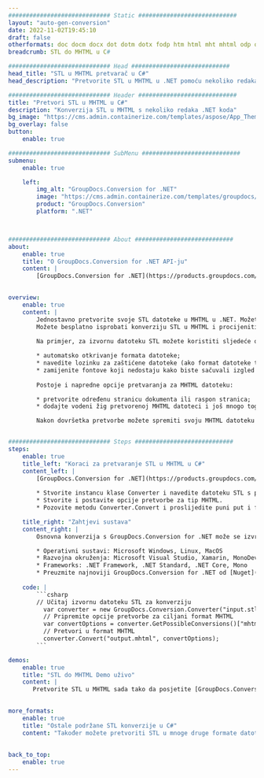 ```yaml
---
############################# Static ############################
layout: "auto-gen-conversion"
date: 2022-11-02T19:45:10
draft: false
otherformats: doc docm docx dot dotm dotx fodp htm html mht mhtml odp odt otp pot potm potx pps ppsm ppsx ppt pptm pptx rtf
breadcrumb: STL do MHTML u C#

############################# Head ############################
head_title: "STL u MHTML pretvarač u C#"
head_description: "Pretvorite STL u MHTML u .NET pomoću nekoliko redaka koda. Koristite GroupDocs Document Conversion API za pretvaranje preko 160 formata datoteka."

############################# Header ############################
title: "Pretvori STL u MHTML u C#"
description: "Konverzija STL u MHTML s nekoliko redaka .NET koda"
bg_image: "https://cms.admin.containerize.com/templates/aspose/App_Themes/V3/images/bg/header1.png"
bg_overlay: false
button:
    enable: true

############################# SubMenu ############################
submenu:
    enable: true

    left:
        img_alt: "GroupDocs.Conversion for .NET"
        image: "https://cms.admin.containerize.com/templates/groupdocs/images/product-logos/90x90-noborder/groupdocs-conversion-net.png"
        product: "GroupDocs.Conversion"
        platform: ".NET"



############################# About ############################
about:
    enable: true
    title: "O GroupDocs.Conversion for .NET API-ju"
    content: |
        [GroupDocs.Conversion for .NET](https://products.groupdocs.com/conversion/net/) može se koristiti za pretvaranje Microsoft Worda, Excela, PowerPointa, PDF-a, Visio i drugih formata. GroupDocs.Conversion je samostalni API koji je prikladan za pozadinske i interne sustave gdje su potrebne visoke performanse. Ne ovisi o softveru poput Microsofta ili Open Officea.
    

overview:
    enable: true
    content: |
        Jednostavno pretvorite svoje STL datoteke u MHTML u .NET. Možete koristiti samo nekoliko C# linija koda na bilo kojoj platformi po vašem izboru kao što su - Windows, Linux, macOS.
        Možete besplatno isprobati konverziju STL u MHTML i procijeniti kvalitetu rezultata konverzije. Uz jednostavne scenarije konverzije datoteka, možete isprobati naprednije opcije za učitavanje izvorne STL datoteke i za spremanje izlaznog MHTML rezultata. 
        
        Na primjer, za izvornu datoteku STL možete koristiti sljedeće opcije učitavanja:

        * automatsko otkrivanje formata datoteke;
        * navedite lozinku za zaštićene datoteke (ako format datoteke to podržava);
        * zamijenite fontove koji nedostaju kako biste sačuvali izgled dokumenta.
        
        Postoje i napredne opcije pretvaranja za MHTML datoteku:

        * pretvorite određenu stranicu dokumenta ili raspon stranica;
        * dodajte vodeni žig pretvorenoj MHTML datoteci i još mnogo toga.

        Nakon dovršetka pretvorbe možete spremiti svoju MHTML datoteku na lokalnu stazu datoteke ili bilo koju pohranu treće strane kao što su FTP, Amazon S3, Google Drive, Dropbox itd. Imajte na umu - da pretvorite STL u {{ TO}} nema potrebe za instaliranjem bilo kakvog dodatnog softvera - poput MS Officea, Open Officea, Adobe Acrobat Readera itd.


############################# Steps ############################
steps:
    enable: true
    title_left: "Koraci za pretvaranje STL u MHTML u C#"
    content_left: |
        [GroupDocs.Conversion for .NET](https://products.groupdocs.com/conversion/net/) programerima olakšava pretvaranje STL datoteke u MHTML s nekoliko redaka koda.
        
        * Stvorite instancu klase Converter i navedite datoteku STL s punim putem
        * Stvorite i postavite opcije pretvorbe za tip MHTML.
        * Pozovite metodu Converter.Convert i proslijedite puni put i format (MHTML) kao parametar

    title_right: "Zahtjevi sustava"
    content_right: |
        Osnovna konverzija s GroupDocs.Conversion for .NET može se izvršiti u samo nekoliko jednostavnih koraka. Naši API-ji podržani su na svim glavnim platformama i operativnim sustavima. Prije izvršavanja koda u nastavku, provjerite imate li sljedeće preduvjete instalirane na vašem sustavu.

        * Operativni sustavi: Microsoft Windows, Linux, MacOS
        * Razvojna okruženja: Microsoft Visual Studio, Xamarin, MonoDevelop
        * Frameworks: .NET Framework, .NET Standard, .NET Core, Mono
        * Preuzmite najnoviji GroupDocs.Conversion for .NET od [Nuget](https://www.nuget.org/packages/groupdocs.conversion)
         
    code: |
        ```csharp    
        // Učitaj izvornu datoteku STL za konverziju
          var converter = new GroupDocs.Conversion.Converter("input.stl");
          // Pripremite opcije pretvorbe za ciljani format MHTML
          var convertOptions = converter.GetPossibleConversions()["mhtml"].ConvertOptions;
          // Pretvori u format MHTML
          converter.Convert("output.mhtml", convertOptions);
        ```

demos:
    enable: true
    title: "STL do MHTML Demo uživo"
    content: |
       Pretvorite STL u MHTML sada tako da posjetite [GroupDocs.Conversion App](https://products.groupdocs.app/conversion/family) web mjesto. Online demo ima sljedeće prednosti
          

more_formats:
    enable: true
    title: "Ostale podržane STL konverzije u C#"
    content: "Također možete pretvoriti STL u mnoge druge formate datoteka. Pogledajte popis u nastavku."
       
       
back_to_top:
    enable: true
---
```

